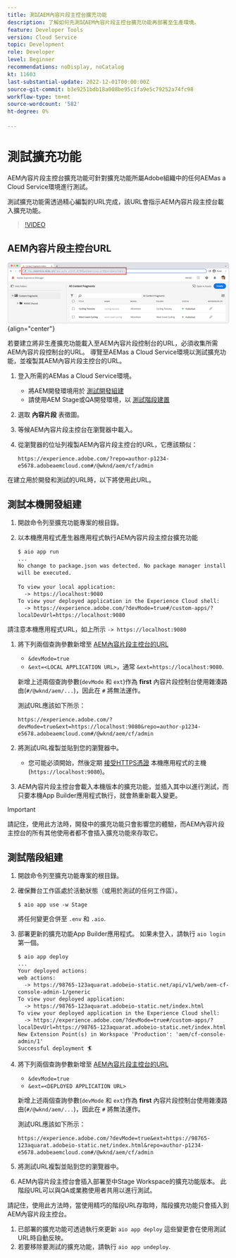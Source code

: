 ```yaml
---
title: 測試AEM內容片段主控台擴充功能
description: 了解如何先測試AEM內容片段主控台擴充功能再部署至生產環境。
feature: Developer Tools
version: Cloud Service
topic: Development
role: Developer
level: Beginner
recommendations: noDisplay, noCatalog
kt: 11603
last-substantial-update: 2022-12-01T00:00:00Z
source-git-commit: b3e9251bdb18a008be95c1fa9e5c79252a74fc98
workflow-type: tm+mt
source-wordcount: '582'
ht-degree: 0%

---
```



# 測試擴充功能

AEM內容片段主控台擴充功能可針對擴充功能所屬Adobe組織中的任何AEMas a Cloud Service環境進行測試。

測試擴充功能需透過精心編製的URL完成，該URL會指示AEM內容片段主控台載入擴充功能。

>[!VIDEO](https://video.tv.adobe.com/v/3412877?quality=12&learn=on)

## AEM內容片段主控台URL

![AEM內容片段主控台URL](./assets/test/content-fragment-console-url.png){align="center"}

若要建立將非生產擴充功能載入至AEM內容片段控制台的URL，必須收集所需AEM內容片段控制台的URL。 導覽至AEMas a Cloud Service環境以測試擴充功能，並複製其AEM內容片段主控台的URL。

1. 登入所需的AEMas a Cloud Service環境。

   + 將AEM開發環境用於 [測試開發組建](#testing-development-builds)
   + 請使用AEM Stage或QA開發環境，以 [測試階段建置](#testing-stage-builds)

1. 選取 __內容片段__ 表徵圖。
1. 等候AEM內容片段主控台在瀏覽器中載入。
1. 從瀏覽器的位址列複製AEM內容片段主控台的URL，它應該類似：

   ```
   https://experience.adobe.com/?repo=author-p1234-e5678.adobeaemcloud.com#/@wknd/aem/cf/admin
   ```

在建立用於開發和測試的URL時，以下將使用此URL。

## 測試本機開發組建

1. 開啟命令列至擴充功能專案的根目錄。
1. 以本機應用程式產生器應用程式執行AEM內容片段主控台擴充功能

   ```shell
   $ aio app run
   ...
   No change to package.json was detected. No package manager install will be executed.
   
   To view your local application:
     -> https://localhost:9080
   To view your deployed application in the Experience Cloud shell:
     -> https://experience.adobe.com/?devMode=true#/custom-apps/?localDevUrl=https://localhost:9080
   ```

請注意本機應用程式URL，如上所示 `-> https://localhost:9080`

1. 將下列兩個查詢參數新增至 [AEM內容片段主控台的URL](#aem-content-fragment-console-url)
   + `&devMode=true`
   + `&ext=<LOCAL APPLICATION URL>`，通常 `&ext=https://localhost:9080`.

   新增上述兩個查詢參數(`devMode` 和 `ext`)作為 __first__ 內容片段控制台使用雜湊路由(`#/@wknd/aem/...`)，因此在 `#` 將無法運作。

   測試URL應該如下所示：

   ```
   https://experience.adobe.com/?devMode=true&ext=https://localhost:9080&repo=author-p1234-e5678.adobeaemcloud.com#/@wknd/aem/cf/admin
   ```

1. 將測試URL複製並貼到您的瀏覽器中。

   + 您可能必須開始，然後定期 [接受HTTPS憑證](https://developer.adobe.com/uix/docs/services/aem-cf-console-admin/extension-development/#accepting-the-certificate-first-time-users) 本機應用程式的主機(`https://localhost:9080`)。

1. AEM內容片段主控台會載入本機版本的擴充功能，並插入其中以進行測試，而只要本機App Builder應用程式執行，就會熱重新載入變更。

>[!IMPORTANT]
>
>請記住，使用此方法時，開發中的擴充功能只會影響您的體驗，而AEM內容片段主控台的所有其他使用者都不會插入擴充功能來存取它。


## 測試階段組建

1. 開啟命令列至擴充功能專案的根目錄。
1. 確保舞台工作區處於活動狀態（或用於測試的任何工作區）。

   ```shell
   $ aio app use -w Stage
   ```

   將任何變更合併至 `.env` 和 `.aio`.

1. 部署更新的擴充功能App Builder應用程式。 如果未登入，請執行 `aio login` 第一個。

   ```shell
   $ aio app deploy
   ...
   Your deployed actions:
   web actions:
     -> https://98765-123aquarat.adobeio-static.net/api/v1/web/aem-cf-console-admin-1/generic 
   To view your deployed application:
     -> https://98765-123aquarat.adobeio-static.net/index.html
   To view your deployed application in the Experience Cloud shell:
     -> https://experience.adobe.com/?devMode=true#/custom-apps/?localDevUrl=https://98765-123aquarat.adobeio-static.net/index.html
   New Extension Point(s) in Workspace 'Production': 'aem/cf-console-admin/1'
   Successful deployment 🏄
   ```

1. 將下列兩個查詢參數新增至 [AEM內容片段主控台的URL](#aem-content-fragment-console-url)
   + `&devMode=true`
   + `&ext=<DEPLOYED APPLICATION URL>`

   新增上述兩個查詢參數(`devMode` 和 `ext`)作為 __first__ 內容片段控制台使用雜湊路由(`#/@wknd/aem/...`)，因此在 `#` 將無法運作。

   測試URL應該如下所示：

   ```
   https://experience.adobe.com/?devMode=true&ext=https://98765-123aquarat.adobeio-static.net/index.html&repo=author-p1234-e5678.adobeaemcloud.com#/@wknd/aem/cf/admin
   ```

1. 將測試URL複製並貼到您的瀏覽器中。
1. AEM內容片段主控台會插入部署至中Stage Workspace的擴充功能版本。 此階段URL可以與QA或業務使用者共用以進行測試。

請記住，使用此方法時，當使用精巧的階段URL存取時，階段擴充功能只會插入到AEM內容片段主控台。

1. 已部署的擴充功能可透過執行來更新 `aio app deploy` 這些變更會在使用測試URL時自動反映。
1. 若要移除要測試的擴充功能，請執行 `aio app undeploy`.




